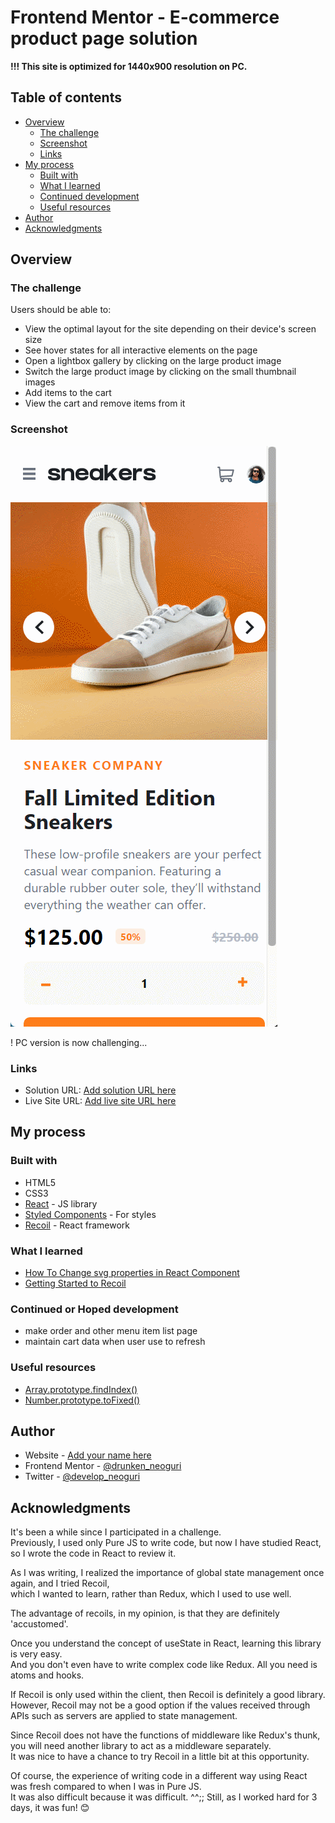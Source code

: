 # Frontend Mentor - E-commerce product page solution

**!!! This site is optimized for 1440x900 resolution on PC.**

## Table of contents

- [Overview](#overview)
  - [The challenge](#the-challenge)
  - [Screenshot](#screenshot)
  - [Links](#links)
- [My process](#my-process)
  - [Built with](#built-with)
  - [What I learned](#what-i-learned)
  - [Continued development](#continued-development)
  - [Useful resources](#useful-resources)
- [Author](#author)
- [Acknowledgments](#acknowledgments)

## Overview

### The challenge

Users should be able to:

- View the optimal layout for the site depending on their device's screen size
- See hover states for all interactive elements on the page
- Open a lightbox gallery by clicking on the large product image
- Switch the large product image by clicking on the small thumbnail images
- Add items to the cart
- View the cart and remove items from it

### Screenshot

![mobile version](https://github.com/DrunkenNeoguri/ecommerceproductpagechallenge/blob/main/media/active_mobile.gif?raw=true)

! PC version is now challenging...

### Links

- Solution URL: [Add solution URL here](https://your-solution-url.com)
- Live Site URL: [Add live site URL here](https://your-live-site-url.com)

## My process

### Built with

- HTML5
- CSS3
- [React](https://reactjs.org/) - JS library
- [Styled Components](https://styled-components.com/) - For styles
- [Recoil](https://recoiljs.org//) - React framework

### What I learned

- [How To Change svg properties in React Component](https://vaadarsh8178.medium.com/handling-custom-svgs-in-react-using-styled-components-30d2739ff4cb)
- [Getting Started to Recoil](https://recoiljs.org/docs/introduction/getting-started)

### Continued or Hoped development

- make order and other menu item list page
- maintain cart data when user use to refresh

### Useful resources

- [Array.prototype.findIndex()](https://developer.mozilla.org/ko/docs/Web/JavaScript/Reference/Global_Objects/Array/findIndex)
- [Number.prototype.toFixed()](https://developer.mozilla.org/ko/docs/Web/JavaScript/Reference/Global_Objects/Number/toFixed)

## Author

- Website - [Add your name here](https://www.your-site.com)
- Frontend Mentor - [@drunken_neoguri](https://www.frontendmentor.io/profile/DrunkenNeoguri)
- Twitter - [@develop_neoguri](https://www.twitter.com/develop_neoguri)

## Acknowledgments

It's been a while since I participated in a challenge.  
Previously, I used only Pure JS to write code, but now I have studied React, so I wrote the code in React to review it.

As I was writing, I realized the importance of global state management once again, and I tried Recoil,  
which I wanted to learn, rather than Redux, which I used to use well.

The advantage of recoils, in my opinion, is that they are definitely 'accustomed'.

Once you understand the concept of useState in React, learning this library is very easy.  
And you don't even have to write complex code like Redux.
All you need is atoms and hooks.

If Recoil is only used within the client, then Recoil is definitely a good library.  
However, Recoil may not be a good option if the values received through APIs such as servers are applied to state management.

Since Recoil does not have the functions of middleware like Redux's thunk, you will need another library to act as a middleware separately.  
It was nice to have a chance to try Recoil in a little bit at this opportunity.

Of course, the experience of writing code in a different way using React was fresh compared to when I was in Pure JS.  
It was also difficult because it was difficult. ^^;;
Still, as I worked hard for 3 days, it was fun! 😊
